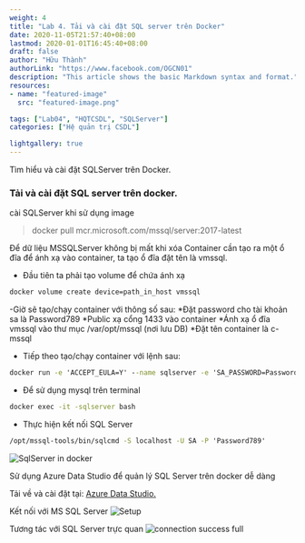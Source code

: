 ```yaml
---
weight: 4
title: "Lab 4. Tải và cài đặt SQL server trên Docker"
date: 2020-11-05T21:57:40+08:00
lastmod: 2020-01-01T16:45:40+08:00
draft: false
author: "Hữu Thành"
authorLink: "https://www.facebook.com/OGCN01"
description: "This article shows the basic Markdown syntax and format."
resources:
- name: "featured-image"
  src: "featured-image.png"

tags: ["Lab04", "HQTCSDL", "SQLServer"]
categories: ["Hệ quản trị CSDL"]

lightgallery: true
---
```

Tìm hiểu và cài đặt SQLServer trên Docker.

<!--more-->
### Tải và cài đặt SQL server trên docker.
cài SQLServer khi sử dụng image
> docker pull mcr.microsoft.com/mssql/server:2017-latest

Để dữ liệu MSSQLServer không bị mất khi xóa Container cần tạo ra một ổ đĩa để ánh xạ vào container, ta tạo ổ đĩa đặt tên là vmssql.
- Đầu tiên ta phải tạo volume để chứa ánh xạ
```cmd
docker volume create device=path_in_host vmssql
```

-Giờ sẽ tạo/chạy container với thông số sau:
  *Đặt password cho tài khoản sa là Password789
  *Public xạ cổng 1433 vào container
  *Ánh xạ ổ đĩa vmssql vào thư mục /var/opt/mssql (nơi lưu DB)
  *Đặt tên container là c-mssql

- Tiếp theo tạo/chạy container với lệnh sau:
```cmd
docker run -e 'ACCEPT_EULA=Y' --name sqlserver -e 'SA_PASSWORD=Password789' -p 1433:1433 -v vmssql:/var/opt/mssql -d mcr.microsoft.com/mssql/server:2019-latest
```

- Để sử dụng mysql trên terminal
```cmd
docker exec -it -sqlserver bash
```

- Thực hiện kết nối SQL Server
```cmd
/opt/mssql-tools/bin/sqlcmd -S localhost -U SA -P 'Password789'
```

![SqlServer in docker](https://firebasestorage.googleapis.com/v0/b/blog-7d3a3.appspot.com/o/HQTCSDL%2Fsqlserver-docker.png?alt=media&token=a4b4218c-0320-4fb6-ba67-2509a411eda7)


Sử dụng Azure Data Studio để quản lý SQL Server trên docker dễ dàng

Tải về và cài đặt tại: [Azure Data Studio.](https://docs.microsoft.com/en-us/sql/azure-data-studio/download-azure-data-studio?view=sql-server-2017)


Kết nối với MS SQL Server
![Setup](https://firebasestorage.googleapis.com/v0/b/blog-7d3a3.appspot.com/o/HQTCSDL%2Fazure.png?alt=media&token=43873564-0098-441c-998a-a775d771ab32)


Tương tác với SQL Server trực quan
![connection success full](https://firebasestorage.googleapis.com/v0/b/blog-7d3a3.appspot.com/o/HQTCSDL%2Fconnection-success.png?alt=media&token=fab0dce9-e743-4c79-b421-509b6ad6ef71)

